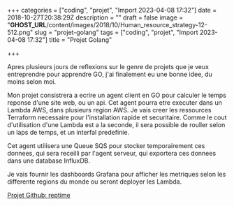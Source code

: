 +++
categories = ["coding", "projet", "Import 2023-04-08 17:32"]
date = 2018-10-27T20:38:29Z
description = ""
draft = false
image = "__GHOST_URL__/content/images/2018/10/Human_resource_strategy-12-512.png"
slug = "projet-golang"
tags = ["coding", "projet", "Import 2023-04-08 17:32"]
title = "Projet Golang"

+++


Apres plusieurs jours de reflexions sur le genre de projets que je veux entreprendre pour apprendre GO, j'ai finalement eu une bonne idee, du moins selon moi.

Mon projet consistrera a ecrire un agent client en GO pour calculer le temps reponse d'une site web, ou un api. Cet agent pourra etre executer dans un Lambda AWS, dans plusieurs region AWS. Je vais creer les ressources Terraform necessaire pour l'installation rapide et securitaire. Comme le cout d'utilisation d'une Lambda est a la seconde, il sera possible de rouller selon un laps de temps, et un interfal predefinie.

Cet agent utilisera une Queue SQS pour stocker temporairement ces donnees, qui sera receilli par l'agent serveur, qui exportera ces donnees dans une database InfluxDB.

Je vais fournir les dashboards Grafana pour afficher les metriques selon les differente regions du monde ou seront deployer les Lambda.

<a href="https://github.com/laghoule/reptime">Projet Github: reptime</a>




